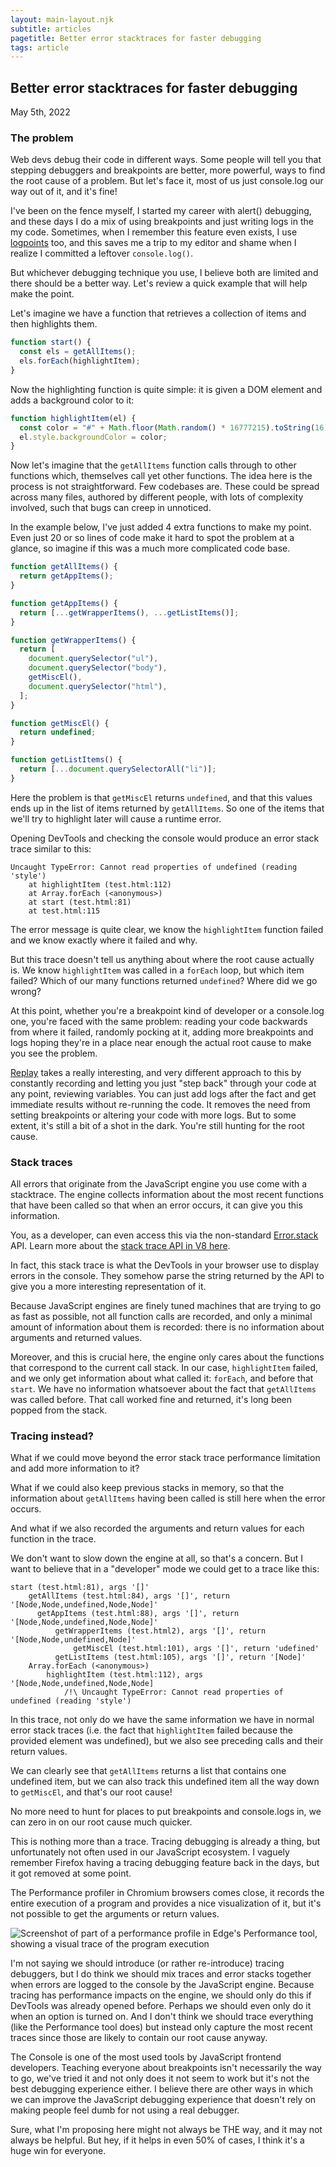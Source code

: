 ```yaml
---
layout: main-layout.njk
subtitle: articles
pagetitle: Better error stacktraces for faster debugging
tags: article
---
```

<link href="https://unpkg.com/prismjs@1.20.0/themes/prism-okaidia.css" rel="stylesheet">

## Better error stacktraces for faster debugging

<time datetime="2022-05-05">May 5th, 2022</time>

### The problem

Web devs debug their code in different ways. Some people will tell you that stepping debuggers and breakpoints are better, more powerful, ways to find the root cause of a problem. But let's face it, most of us just console.log our way out of it, and it's fine!

I've been on the fence myself, I started my career with alert() debugging, and these days I do a mix of using breakpoints and just writing logs in the my code. Sometimes, when I remember this feature even exists, I use [logpoints](https://devtoolstips.org/tips/en/use-logpoints/) too, and this saves me a trip to my editor and shame when I realize I committed a leftover `console.log()`.

But whichever debugging technique you use, I believe both are limited and there should be a better way. Let's review a quick example that will help make the point.

Let's imagine we have a function that retrieves a collection of items and then highlights them.

```javascript
function start() {
  const els = getAllItems();
  els.forEach(highlightItem);
}
```

Now the highlighting function is quite simple: it is given a DOM element and adds a background color to it:

```javascript
function highlightItem(el) {
  const color = "#" + Math.floor(Math.random() * 16777215).toString(16);
  el.style.backgroundColor = color;
}
```

Now let's imagine that the `getAllItems` function calls through to other functions which, themselves call yet other functions. The idea here is the process is not straightforward. Few codebases are. These could be spread across many files, authored by different people, with lots of complexity involved, such that bugs can creep in unnoticed.

In the example below, I've just added 4 extra functions to make my point. Even just 20 or so lines of code make it hard to spot the problem at a glance, so imagine if this was a much more complicated code base.

```javascript
function getAllItems() {
  return getAppItems();
}

function getAppItems() {
  return [...getWrapperItems(), ...getListItems()];
}

function getWrapperItems() {
  return [
    document.querySelector("ul"),
    document.querySelector("body"),
    getMiscEl(),
    document.querySelector("html"),
  ];
}

function getMiscEl() {
  return undefined;
}

function getListItems() {
  return [...document.querySelectorAll("li")];
}
```

Here the problem is that `getMiscEl` returns `undefined`, and that this values ends up in the list of items returned by `getAllItems`. So one of the items that we'll try to highlight later will cause a runtime error.

Opening DevTools and checking the console would produce an error stack trace similar to this:

```text
Uncaught TypeError: Cannot read properties of undefined (reading 'style')
    at highlightItem (test.html:112)
    at Array.forEach (<anonymous>)
    at start (test.html:81)
    at test.html:115
```

The error message is quite clear, we know the `highlightItem` function failed and we know exactly where it failed and why.

But this trace doesn't tell us anything about where the root cause actually is. We know `highlightItem` was called in a `forEach` loop, but which item failed? Which of our many functions returned `undefined`? Where did we go wrong?

At this point, whether you're a breakpoint kind of developer or a console.log one, you're faced with the same problem: reading your code backwards from where it failed, randomly pocking at it, adding more breakpoints and logs hoping they're in a place near enough the actual root cause to make you see the problem.

[Replay](https://www.replay.io/) takes a really interesting, and very different approach to this by constantly recording and letting you just "step back" through your code at any point, reviewing variables. You can just add logs after the fact and get immediate results without re-running the code. It removes the need from setting breakpoints or altering your code with more logs. But to some extent, it's still a bit of a shot in the dark. You're still hunting for the root cause.

### Stack traces

All errors that originate from the JavaScript engine you use come with a stacktrace. The engine collects information about the most recent functions that have been called so that when an error occurs, it can give you this information.

You, as a developer, can even access this via the non-standard [Error.stack](https://developer.mozilla.org/docs/Web/JavaScript/Reference/Global_Objects/Error/stack) API. Learn more about the [stack trace API in V8 here](https://v8.dev/docs/stack-trace-api).

In fact, this stack trace is what the DevTools in your browser use to display errors in the console. They somehow parse the string returned by the API to give you a more interesting representation of it.

Because JavaScript engines are finely tuned machines that are trying to go as fast as possible, not all function calls are recorded, and only a minimal amount of information about them is recorded: there is no information about arguments and returned values.

Moreover, and this is crucial here, the engine only cares about the functions that correspond to the current call stack. In our case, `highlightItem` failed, and we only get information about what called it: `forEach`, and before that `start`. We have no information whatsoever about the fact that `getAllItems` was called before. That call worked fine and returned, it's long been popped from the stack.

### Tracing instead?

What if we could move beyond the error stack trace performance limitation and add more information to it?

What if we could also keep previous stacks in memory, so that the information about `getAllItems` having been called is still here when the error occurs.

And what if we also recorded the arguments and return values for each function in the trace.

We don't want to slow down the engine at all, so that's a concern. But I want to believe that in a "developer" mode we could get to a trace like this:

```text
start (test.html:81), args '[]'
    getAllItems (test.html:84), args '[]', return '[Node,Node,undefined,Node,Node]'
      getAppItems (test.html:88), args '[]', return '[Node,Node,undefined,Node,Node]'
          getWrapperItems (test.html2), args '[]', return '[Node,Node,undefined,Node]'
              getMiscEl (test.html:101), args '[]', return 'udefined'
          getListItems (test.html:105), args '[]', return '[Node]'
    Array.forEach (<anonymous>)
        highlightItem (test.html:112), args '[Node,Node,undefined,Node,Node]
            /!\ Uncaught TypeError: Cannot read properties of undefined (reading 'style')
```

In this trace, not only do we have the same information we have in normal error stack traces (i.e. the fact that `highlightItem` failed because the provided element was undefined), but we also see preceding calls and their return values.

We can clearly see that `getAllItems` returns a list that contains one undefined item, but we can also track this undefined item all the way down to `getMiscEl`, and that's our root cause!

No more need to hunt for places to put breakpoints and console.logs in, we can zero in on our root cause much quicker.

This is nothing more than a trace. Tracing debugging is already a thing, but unfortunately not often used in our JavaScript ecosystem. I vaguely remember Firefox having a tracing debugging feature back in the days, but it got removed at some point.

The Performance profiler in Chromium browsers comes close, it records the entire execution of a program and provides a nice visualization of it, but it's not possible to get the arguments or return values.

![Screenshot of part of a performance profile in Edge's Performance tool, showing a visual trace of the program execution](/assets/performance-profile.png)

I'm not saying we should introduce (or rather re-introduce) tracing debuggers, but I do think we should mix traces and error stacks together when errors are logged to the console by the JavaScript engine. Because tracing has performance impacts on the engine, we should only do this if DevTools was already opened before. Perhaps we should even only do it when an option is turned on. And I don't think we should trace everything (like the Performance tool does) but instead only capture the most recent traces since those are likely to contain our root cause anyway.

The Console is one of the most used tools by JavaScript frontend developers. Teaching everyone about breakpoints isn't necessarily the way to go, we've tried it and not only does it not seem to work but it's not the best debugging experience either. I believe there are other ways in which we can improve the JavaScript debugging experience that doesn't rely on making people feel dumb for not using a real debugger.

Sure, what I'm proposing here might not always be THE way, and it may not always be helpful. But hey, if it helps in even 50% of cases, I think it's a huge win for everyone.
